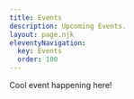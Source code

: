 ```yaml
---
title: Events
description: Upcoming Events.
layout: page.njk
eleventyNavigation:
  key: Events
  order: 100
---
```


Cool event happening here!
